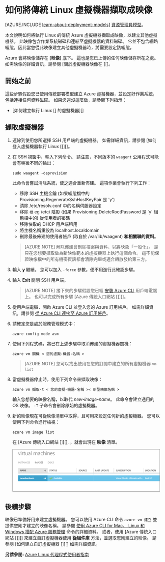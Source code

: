 <properties
    pageTitle="擷取 Linux VM 的映像 | Microsoft Azure"
    description="了解如何對以傳統部署模型建立的 Linux Azure 虛擬機器 (VM) 擷取映像。"
    services="virtual-machines"
    documentationCenter=""
    authors="dsk-2015"
    manager="timlt"
    editor="tysonn"
    tags="azure-service-management"/>

<tags
    ms.service="virtual-machines"
    ms.workload="infrastructure-services"
    ms.tgt_pltfrm="vm-linux"
    ms.devlang="na"
    ms.topic="article"
    ms.date="10/14/2015"
    ms.author="dkshir"/>



# 如何將傳統 Linux 虛擬機器擷取成映像

[AZURE.INCLUDE [learn-about-deployment-models](../../includes/learn-about-deployment-models-classic-include.md)] [資源管理員模型](virtual-machines-linux-capture-image-resource-manager.md)。


本文說明如何將執行 Linux 的傳統 Azure 虛擬機器擷取成映像，以建立其他虛擬機器。 此映像包含作業系統磁碟和連結至虛擬機器的資料磁碟。 它並不包含網路組態，因此當您從此映像建立其他虛擬機器時，將需要設定該組態。

Azure 會將映像儲存在 [**映像**] 底下。 這也是您已上傳的任何映像儲存所在之處。 如需映像的詳細資訊，請參閱 [關於虛擬機器映像在 ][]。

## 開始之前

這些步驟假設您已使用傳統部署模型建立 Azure 虛擬機器，並設定好作業系統，包括連接任何資料磁碟。 如果您還沒這麼做，請參閱下列指示：

- [如何建立執行 Linux [] 的虛擬機器][]


## 擷取虛擬機器

1. 連線到使用您所選擇 SSH 用戶端的虛擬機器。 如需詳細資訊，請參閱 [如何登入虛擬機器執行 Linux []][]。

2. 在 SSH 視窗中，輸入下列命令。 請注意，不同版本的 `waagent` 公用程式可能會有稍微不同的輸出：

    `sudo waagent -deprovision`

    此命令會嘗試清除系統，使之適合重新佈建。 這項作業會執行下列工作：

    - 移除 SSH 主機金鑰 (如果組態檔中的 Provisioning.RegenerateSshHostKeyPair 是 'y')
    - 清除 /etc/resolv.conf 中的名稱伺服器設定
    - 移除 `根` eg /etc/ 陰影 (如果 Provisioning.DeleteRootPassword 是 'y' 組態檔中的) 從使用者的密碼
    - 移除快取的 DHCP 用戶端租用
    - 將主機名稱重設為 localhost.localdomain
    - 刪除最後佈建的使用者帳戶 (取自於 /var/lib/waagent) **和相關聯的資料**。
    >[AZURE.NOTE] 解除佈建會刪除檔案與資料，以將映象「一般化」。 請只在您想要擷取做為新映像範本的虛擬機器上執行這個命令。 這不能保證映像檔中的所有機密資訊都會清除完畢或適合轉散發給第三方。

3. 輸入 **y** 繼續。 您可以加入 `-force` 參數，便不用進行此確認步驟。

4. 輸入 **Exit** 關閉 SSH 用戶端。

    >[AZURE.NOTE] 接下來的步驟假設您已經 [安裝 Azure CLI](../xplat-cli-install.md) 用戶端電腦上。 也可以完成所有步驟 [Azure 傳統入口網站 []][]。

5. 從用戶端電腦，開啟 Azure CLI 並登入您的 Azure 訂用帳戶。 如需詳細資訊，請參閱 [從 Azure CLI 連接至 Azure 訂用帳戶](../xplat-cli-connect.md)。

6. 請確定您是處於服務管理模式中：

    `azure config mode asm`

7. 使用下列程式碼，將已在上述步驟中取消佈建的虛擬機器關機：

    `azure vm 關機 < 您的虛擬-機器-名稱 >`
    >[AZURE.NOTE] 您可以找出使用在您的訂閱中建立的所有虛擬機器 `vm list`

8. 當虛擬機器停止時，使用下列命令來擷取映像：

    `azure vm 擷取-t < 您的虛擬-機器-名稱 >< 新型映像名稱 >`

    輸入您想要的映像名稱，以取代 _new-image-name_。 此命令會建立通用的 OS 映像。  `-T` 子命令會刪除原始的虛擬機器。

9.  新的映像現在可從映像清單中取得，且可用來設定任何新的虛擬機器。 您可以使用下列命令進行檢視：

    `azure vm image list`

    在 [Azure 傳統入口網站 []][], ，就會出現在 **映像** 清單。

    ![Image capture successful](./media/virtual-machines-linux-capture-image/VMCapturedImageAvailable.png)


## 後續步驟

映像已準備好用來建立虛擬機器。 您可以使用 Azure CLI 命令 `azure vm 建立` 並提供您剛才建立的映像名稱。 請參閱 [使用 Azure CLI for Mac、 Linux 和 Windows 搭配 Azure 服務管理](virtual-machines-command-line-tools.md) 命令的詳細資料。 或者，使用 [Azure 傳統入口網站 []][] 來建立自訂虛擬機器使用 **從組件庫** 方法，並選取您剛建立的映像。 請參閱 [如何建立自訂虛擬機器 []][] 如需詳細資訊。

**另請參閱:** [Azure Linux 代理程式使用者指南](virtual-machines-linux-agent-user-guide.md)


[azure classic portal]: http://manage.windowsazure.com 
[how to log on to a virtual machine running linux]: virtual-machines-linux-how-to-log-on.md 
[about virtual machine images in azure]: virtual-machines-images.md 
[how to create a custom virtual machine]: virtual-machines-linux-create-custom.md 
[how to attach a data disk to a virtual machine]: storage-windows-attach-disk.md 
[how to create a virtual machine running linux]: virtual-machines-linux-tutorial.md 


